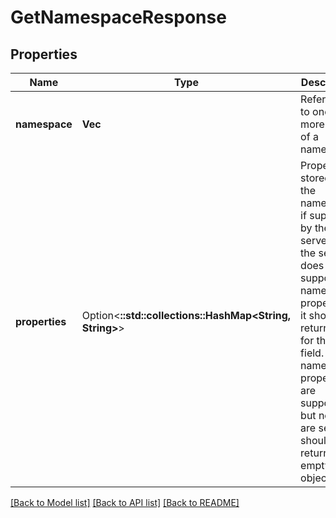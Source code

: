 <!--
  ~ Licensed to the Apache Software Foundation (ASF) under one
  ~ or more contributor license agreements.  See the NOTICE file
  ~ distributed with this work for additional information
  ~ regarding copyright ownership.  The ASF licenses this file
  ~ to you under the Apache License, Version 2.0 (the
  ~ "License"); you may not use this file except in compliance
  ~ with the License.  You may obtain a copy of the License at
  ~
  ~   http://www.apache.org/licenses/LICENSE-2.0
  ~
  ~ Unless required by applicable law or agreed to in writing,
  ~ software distributed under the License is distributed on an
  ~ "AS IS" BASIS, WITHOUT WARRANTIES OR CONDITIONS OF ANY
  ~ KIND, either express or implied.  See the License for the
  ~ specific language governing permissions and limitations
  ~ under the License.
-->

# GetNamespaceResponse

## Properties

Name | Type | Description | Notes
------------ | ------------- | ------------- | -------------
**namespace** | **Vec<String>** | Reference to one or more levels of a namespace | 
**properties** | Option<**::std::collections::HashMap<String, String>**> | Properties stored on the namespace, if supported by the server. If the server does not support namespace properties, it should return null for this field. If namespace properties are supported, but none are set, it should return an empty object. | [optional][default to {}]

[[Back to Model list]](../README.md#documentation-for-models) [[Back to API list]](../README.md#documentation-for-api-endpoints) [[Back to README]](../README.md)



